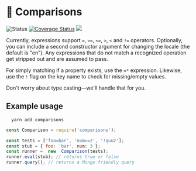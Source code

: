 
<h1>🧮 Comparisons</h1>
<p>
<img  src="https://github.com/MikeIbberson/comparisons/workflows/Node%20CI/badge.svg"  alt="Status" />
<a href='https://coveralls.io/github/MikeIbberson/comparisons?branch=master'><img src='https://coveralls.io/repos/github/MikeIbberson/comparisons/badge.svg?branch=master' alt='Coverage Status' /></a>
<img src='https://bettercodehub.com/edge/badge/MikeIbberson/comparisons?branch=master'>
</p> 

<p>Currently, expressions support <code>=</code>, <code>>=</code>, <code><=</code>, <code>></code>, <code><</code> and <code>!=</code> operators. Optionally, you can include a second constructor argument for changing the locale (the default is "en"). Any expressions that do not match a recognized operation get stripped out and are assumed to pass.</p>

<p>For simply matching if a property exists, use the <code>=*</code> expression. Likewise, use the <code>!</code> flag on the key name to check for missing/empty values.</p>

<p>Don't worry about type casting&mdash;we'll handle that for you.</p>

<h2>Example usage</h2>

```
  yarn add comparisons
```

```Javascript
const Comparison = require('comparisons');

const tests = ['foo=bar', 'num>=2', '!quuz'];
const stub = { foo: 'bar', num: 3 };
const runner =  new  Comparison(tests);
runner.eval(stub); // returns true or false
runner.query(); // returns a Mongo friendly query
```
